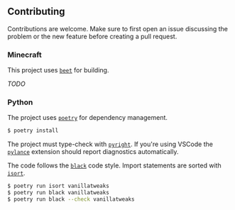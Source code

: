 ## Contributing

Contributions are welcome. Make sure to first open an issue discussing the problem or the new feature before creating a pull request.

### Minecraft

This project uses [`beet`](https://github.com/mcbeet/beet) for building.

*TODO*

### Python

The project uses [`poetry`](https://python-poetry.org) for dependency management.

```bash
$ poetry install
```

The project must type-check with [`pyright`](https://github.com/microsoft/pyright). If you're using VSCode the [`pylance`](https://marketplace.visualstudio.com/items?itemName=ms-python.vscode-pylance) extension should report diagnostics automatically.

The code follows the [`black`](https://github.com/psf/black) code style. Import statements are sorted with [`isort`](https://pycqa.github.io/isort/).

```bash
$ poetry run isort vanillatweaks
$ poetry run black vanillatweaks
$ poetry run black --check vanillatweaks
```
